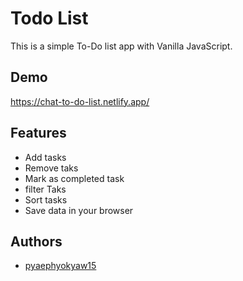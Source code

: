 
# Todo List

This is a simple To-Do list app with Vanilla JavaScript.


## Demo

https://chat-to-do-list.netlify.app/

  
## Features

- Add tasks
- Remove taks
- Mark as completed task
- filter Taks
- Sort tasks
- Save data in your browser

  
## Authors

- [pyaephyokyaw15](https://github.com/pyaephyokyaw15)

  
